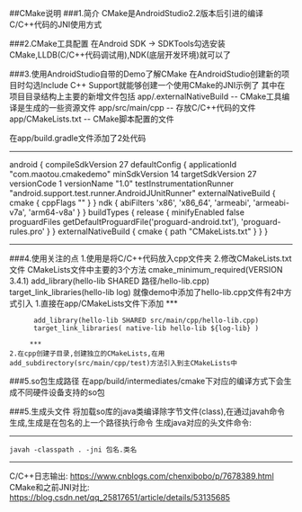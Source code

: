 ##CMake说明
###1.简介
CMake是AndroidStudio2.2版本后引进的编译C/C++代码的JNI使用方式

###2.CMake工具配置
在Android SDK  -> SDKTools勾选安装CMake,LLDB(C/C++代码调试用),NDK(底层开发环境)就可以了

###3.使用AndroidStudio自带的Demo了解CMake
在AndroidStudio创建新的项目时勾选Include C++ Support就能够创建一个使用CMake的JNI示例了
其中在项目目录结构上主要的新增文件包括
app/.externalNativeBuild -- CMake工具编译是生成的一些资源文件
app/src/main/cpp         -- 存放C/C++代码的文件
app/CMakeLists.txt       -- CMake脚本配置的文件

在app/build.gradle文件添加了2处代码
***

android {
    compileSdkVersion 27
    defaultConfig {
        applicationId "com.maotou.cmakedemo"
        minSdkVersion 14
        targetSdkVersion 27
        versionCode 1
        versionName "1.0"
        testInstrumentationRunner "android.support.test.runner.AndroidJUnitRunner"
        externalNativeBuild {
            cmake {
                cppFlags ""
            }
        }
        ndk {
              abiFilters 'x86', 'x86_64', 'armeabi', 'armeabi-v7a', 'arm64-v8a'
        }
    }
    buildTypes {
        release {
            minifyEnabled false
            proguardFiles getDefaultProguardFile('proguard-android.txt'), 'proguard-rules.pro'
        }
    }
    externalNativeBuild {
        cmake {
            path "CMakeLists.txt"
        }
    }
}

***

###4.使用关注的点
1.使用是将C/C++代码放入cpp文件夹
2.修改CMakeLists.txt文件
    CMakeLists文件中主要的3个方法
        cmake_minimum_required(VERSION 3.4.1)
        add_library(hello-lib SHARED 路径/hello-lib.cpp)
        target_link_libraries(hello-lib log)
就像demo中添加了hello-lib.cpp文件有2中方式引入
    1.直接在app/CMakeLists文件下添加
        ***

          add_library(hello-lib SHARED src/main/cpp/hello-lib.cpp)
          target_link_libraries( native-lib hello-lib ${log-lib} )

         ***
    2.在cpp创建子目录,创建独立的CMakeLists,在用add_subdirectory(src/main/cpp/test)方法引入到主CMakeLists中

###5.so包生成路径
在app/build/intermediates/cmake下对应的编译方式下会生成不同硬件设备支持的so包

###5.生成头文件
将加载so库的java类编译除字节文件(class),在通过javah命令生成,生成是在包名的上一个路径执行命令
生成java对应的头文件命令:
***
    javah -classpath . -jni 包名.类名
***

C/C++日志输出: https://www.cnblogs.com/chenxibobo/p/7678389.html
CMake和之前JNI对比: https://blog.csdn.net/qq_25817651/article/details/53135685